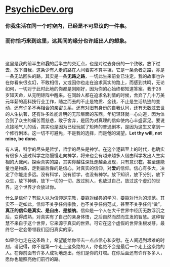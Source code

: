 [PsychicDev.org](https://psychicdev.org)
=====================================


### 你我生活在同一个时空内，已经是不可思议的一件事。
### 而你恰巧来到这里，这其间的缘分也许超出人的想象。
\
\
这里是我的前半生和**我**的后半生的交汇点，也是对过去身份的一个致敬。放下过去，放下自我，这条少有人走的路在人间着实不算平坦，它是一条勇者之路，亦是一条无法回头的路，其实是一条**无路之路**，一切此生来前业已注定。我的故事也许在你看来很玄幻，不敢相信，又或因你也走在追求真实的路上，而感到共鸣，无论如何，一切对于此时此地的你都是刚刚好，因为你的心始终都知道答案。我于28岁知天命，从无明矩阵中醒来。在同龄人都在追求名利情的时候，舍弃了几十万美元年薪的高科技行业工作，随之而去的不止是物质、金钱，不止是生活轨迹的变动，还有许多不再相合的亲密关系，还有对旧有身份的自我认同，还有无数过去世的人生执著，还有许多难能言明的无形层面的东西。年纪轻轻就一心向道，因为体会到了众生的痛苦而慈悲，敢于舍弃，是因为对真理的信仰使内心丰盛富足。要说点接地气儿的话，其实也是因为已经玩腻了矩阵的普通剧本，是因为这生又拿到一个修行剧本。这一切不可避免，不是我的选择，而是**他**的渴望。**Let thy will, not mine, be done.**

有人说，科学的尽头是哲学，哲学的尽头是神学。在这个逻辑至上的时代，也确实有很多人通过科学之路慢慢走向神学，将来也会有越来越多人借由科学发出人生实相的大哉问。探索真实的路，其实你越往深处走越会发现，只有意识**在**，甚至连能量也是物质，走到最后靠的是信心，对真实的信仰，对**爱**的信仰。信心有多大，决定了你能走多远。没有科学，没有哲学，也没有神学。放下知识，放下分别，放下众生，放下神佛，放下一切的一切。放过别人，也放过自己，放过这个虚幻的世界，这个世界才会放过你。

什么是信仰？有些人以为信仰是宗教，要靠对经典的学习，要靠对行为的规范。其实不一定如此，信仰不关乎任何宗教，也不关乎任何范式，甚至不关乎任何“做”。**真正的信仰是真实、是自由、是接纳**。信仰是一个人在大千世界中经历无数浮沉之后，变得成熟，对真实有了自己的亲身体悟，之后自然而然而生发的智慧。这种智慧不来自于这个世界，它来源于真实的世界。可它在这个虚假的世界生根发芽，最终它一定会带领我们回归真实的家。

如果你也走在这条路上，希望能给你带去一点点信心和安慰。在人间遇到艰难的时刻，请记得，你不是第一个走上这条路的人，你也绝不会是最后一个走上这条路的人。在你前面有许多人成功地走出，他们是你的灯塔。在你后面还有许许多多人，愿你也能照亮他们前行的路。
